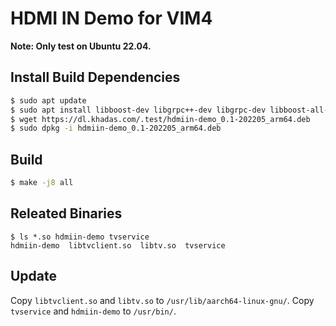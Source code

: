 # HDMI IN Demo for VIM4

**Note: Only test on Ubuntu 22.04.**

## Install Build Dependencies

```bash
$ sudo apt update
$ sudo apt install libboost-dev libgrpc++-dev libgrpc-dev libboost-all-dev protobuf-compiler protobuf-compiler-grpc  android-liblog-dev
$ wget https://dl.khadas.com/.test/hdmiin-demo_0.1-202205_arm64.deb
$ sudo dpkg -i hdmiin-demo_0.1-202205_arm64.deb
```

## Build

```bash
$ make -j8 all
```

## Releated Binaries

```
$ ls *.so hdmiin-demo tvservice
hdmiin-demo  libtvclient.so  libtv.so  tvservice
```

## Update

Copy `libtvclient.so` and `libtv.so` to `/usr/lib/aarch64-linux-gnu/`.
Copy `tvservice` and `hdmiin-demo` to `/usr/bin/`.
